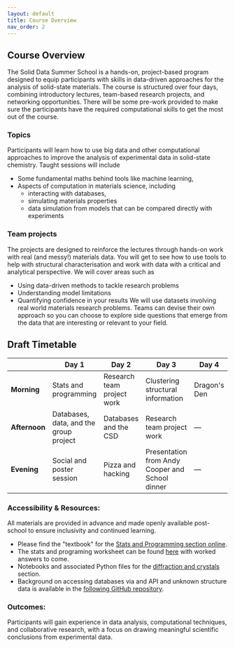 ```yaml
---
layout: default
title: Course Overview
nav_order: 2
---
```


## Course Overview

The Solid Data Summer School is a hands-on, project-based program designed to equip participants with skills in data-driven approaches for the analysis of solid-state materials. The course is structured over four days, combining introductory lectures, team-based research projects, and networking opportunities. There will be some pre-work provided to make sure the participants have the required computational skills to get the most out of the course.

### Topics
Participants will learn how to use big data and other computational approaches to improve the analysis of experimental data in solid-state chemistry. Taught sessions will include
- Some fundamental maths behind tools like machine learning,
- Aspects of computation in materials science, including
	- interacting with databases,
	- simulating materials properties
	- data simulation from models that can be compared directly with experiments

### Team projects
The projects are designed to reinforce the lectures through hands-on work with real (and messy!) materials data. You will get to see how to use tools to help with structural characterisation and work with data with a critical and analytical perspective. We will cover areas such as
- Using data-driven methods to tackle research problems
- Understanding model limitations
- Quantifying confidence in your results
We will use datasets involving real world materials research problems. Teams can devise their own approach so you can choose to explore side questions that emerge from the data that are interesting or relevant to your field.

## Draft Timetable

|            | Day 1                     | Day 2                  | Day 3                  | Day 4               |
|------------|---------------------------|-------------------------|-------------------------|---------------------|
| **Morning**   | Stats and programming | Research team project work | Clustering structural information | Dragon's Den |
| **Afternoon** | Databases, data, and the group project     | Databases and the CSD | Research team project work | — |
| **Evening**   | Social and poster session | Pizza and hacking       | Presentation from Andy Cooper and School dinner           | — |


### Accessibility & Resources:
All materials are provided in advance and made openly available post-school to ensure inclusivity and continued learning.

- Please find the "textbook" for the [Stats and Programming section online](https://bri-sc.github.io/special-topics-ai-ml/intro.html).
- The stats and programing worksheet can be found [here](./stats/stats-worksheet) with worked answers to come. 
- Notebooks and associated Python files for the [diffraction and crystals](https://github.com/rsc-solid-data/data_diffn_crystals) section.
- Background on accessing databases via and API and unknown structure data is available in the [following GitHub repository](https://github.com/rsc-solid-data/databases_via_api).

### Outcomes:
Participants will gain experience in data analysis, computational techniques, and collaborative research, with a focus on drawing meaningful scientific conclusions from experimental data.